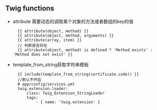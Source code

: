 ## Twig functions
- attribute 需要动态的调取某个对象的方法或者数组的key的值

		{{ attribute(object, method) }}
		{{ attribute(object, method, arguments) }}
		{{ attribute(array, item) }}
		// 判断是否存在
		{{ attribute(object, method) is defined ? 'Method exists' : 'Method does not exist' }}
- template_from_string获取字符串模板

		{{ include(template_from_string(certificate.code)) }}
        //默认不开启
        # app/config/services.yml
        twig.extension.loader:
            class: Twig_Extension_StringLoader
            tags:
                - { name: 'twig.extension' }